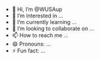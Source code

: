 - 👋 Hi, I’m @WUSAup
- 👀 I’m interested in ...
- 🌱 I’m currently learning ...
- 💞️ I’m looking to collaborate on ...
- 📫 How to reach me ...
- 😄 Pronouns: ...
- ⚡ Fun fact: ...

<!---
WUSAup/WUSAup is a ✨ special ✨ repository because its `README.md` (this file) appears on your GitHub profile.
You can click the Preview link to take a look at your changes.
--->

